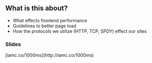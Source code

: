 ## What is this about?

* What effects frontend performance
* Guidelines to better page load
* How the protocols we utilize (HTTP, TCP, SPDY) effect our sites


### Slides

<div class="slides-link">[iamc.co/1000ms](http://iamc.co/1000ms)</div>
